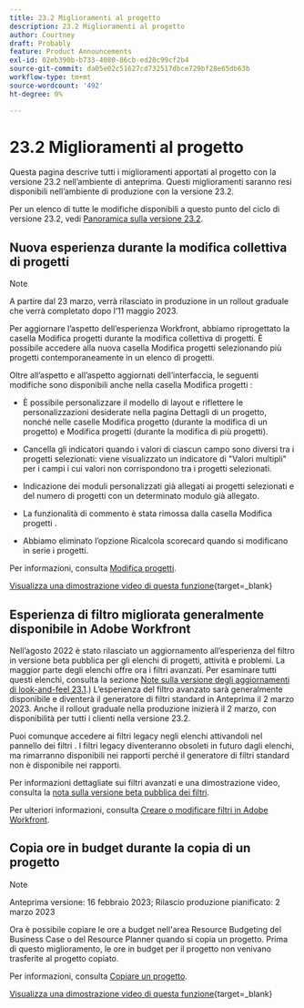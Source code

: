 ```yaml
---
title: 23.2 Miglioramenti al progetto
description: 23.2 Miglioramenti al progetto
author: Courtney
draft: Probably
feature: Product Announcements
exl-id: 02eb390b-b733-4080-86cb-ed28c99cf2b4
source-git-commit: da05e02c51627cd732517dbce729bf28e65db63b
workflow-type: tm+mt
source-wordcount: '492'
ht-degree: 0%

---
```


# 23.2 Miglioramenti al progetto

Questa pagina descrive tutti i miglioramenti apportati al progetto con la versione 23.2 nell’ambiente di anteprima. Questi miglioramenti saranno resi disponibili nell’ambiente di produzione con la versione 23.2.

Per un elenco di tutte le modifiche disponibili a questo punto del ciclo di versione 23.2, vedi [Panoramica sulla versione 23.2](/help/quicksilver/product-announcements/product-releases/23.2-release-activity/23-2-release-overview.md).

## Nuova esperienza durante la modifica collettiva di progetti

>[!NOTE]
>
>A partire dal 23 marzo, verrà rilasciato in produzione in un rollout graduale che verrà completato dopo l’11 maggio 2023.

Per aggiornare l’aspetto dell’esperienza Workfront, abbiamo riprogettato la casella Modifica progetti durante la modifica collettiva di progetti. È possibile accedere alla nuova casella Modifica progetti selezionando più progetti contemporaneamente in un elenco di progetti.

Oltre all’aspetto e all’aspetto aggiornati dell’interfaccia, le seguenti modifiche sono disponibili anche nella casella Modifica progetti :

* È possibile personalizzare il modello di layout e riflettere le personalizzazioni desiderate nella pagina Dettagli di un progetto, nonché nelle caselle Modifica progetto (durante la modifica di un progetto) e Modifica progetti (durante la modifica di più progetti).

* Cancella gli indicatori quando i valori di ciascun campo sono diversi tra i progetti selezionati: viene visualizzato un indicatore di &quot;Valori multipli&quot; per i campi i cui valori non corrispondono tra i progetti selezionati.

* Indicazione dei moduli personalizzati già allegati ai progetti selezionati e del numero di progetti con un determinato modulo già allegato.

* La funzionalità di commento è stata rimossa dalla casella Modifica progetti .

* Abbiamo eliminato l’opzione Ricalcola scorecard quando si modificano in serie i progetti.

Per informazioni, consulta [Modifica progetti](/help/quicksilver/manage-work/projects/manage-projects/edit-projects.md).

[Visualizza una dimostrazione video di questa funzione](https://video.tv.adobe.com/v/3416587/){target=_blank}

## Esperienza di filtro migliorata generalmente disponibile in Adobe Workfront

Nell’agosto 2022 è stato rilasciato un aggiornamento all’esperienza del filtro in versione beta pubblica per gli elenchi di progetti, attività e problemi. La maggior parte degli elenchi offre ora i filtri avanzati. Per esaminare tutti questi elenchi, consulta la sezione [Note sulla versione degli aggiornamenti di look-and-feel 23.1](/help/quicksilver/product-announcements/product-releases/23.1-release-activity/23-1-look-and-feel-updates.md).) L’esperienza del filtro avanzato sarà generalmente disponibile e diventerà il generatore di filtri standard in Anteprima il 2 marzo 2023. Anche il rollout graduale nella produzione inizierà il 2 marzo, con disponibilità per tutti i clienti nella versione 23.2.

Puoi comunque accedere ai filtri legacy negli elenchi attivandoli nel pannello dei filtri . I filtri legacy diventeranno obsoleti in futuro dagli elenchi, ma rimarranno disponibili nei rapporti perché il generatore di filtri standard non è disponibile nei rapporti.

Per informazioni dettagliate sui filtri avanzati e una dimostrazione video, consulta la [nota sulla versione beta pubblica dei filtri](/help/quicksilver/product-announcements/product-releases/22.4-release-activity/22-4-project-enhancements.md).

Per ulteriori informazioni, consulta [Creare o modificare filtri in Adobe Workfront](/help/quicksilver/reports-and-dashboards/reports/reporting-elements/create-filters.md).

## Copia ore in budget durante la copia di un progetto

>[!NOTE]
>
>Anteprima versione: 16 febbraio 2023; Rilascio produzione pianificato: 2 marzo 2023

Ora è possibile copiare le ore a budget nell&#39;area Resource Budgeting del Business Case o del Resource Planner quando si copia un progetto. Prima di questo miglioramento, le ore in budget per il progetto non venivano trasferite al progetto copiato.

Per informazioni, consulta [Copiare un progetto](/help/quicksilver/manage-work/projects/manage-projects/copy-project.md).

[Visualizza una dimostrazione video di questa funzione](https://video.tv.adobe.com/v/3415713/){target=_blank}
